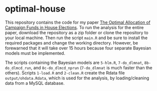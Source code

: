 # optimal-house
This repository contains the code for my paper [The Optimal Allocation of Campaign Funds
in House Elections](http://devinincerti.com/papers/optimal_house.pdf). To run the analysis for the entire paper, download
the repository as a zip folder or clone the repository to your local machine. Then run the script `main.R` 
and be sure to install the required packages and change the working directory. However, be forewarned
that it will take over 15 hours because four separate Bayesian models must be implemented. 

The scripts containing the Bayesian models are `5-hlm.R`, `7-do_dlmnat`, `8b-do_dlmcd_run`, and 
`8c-do_dlmcd_nprun` (`7-do_dlmnat` is much faster than the others).
Scripts `1-load.R` and `2-clean.R` create the Rdata file `output/ohdata.Rdata`, which is used for the analysis, 
by loading/cleaning data from a MySQL database. 

